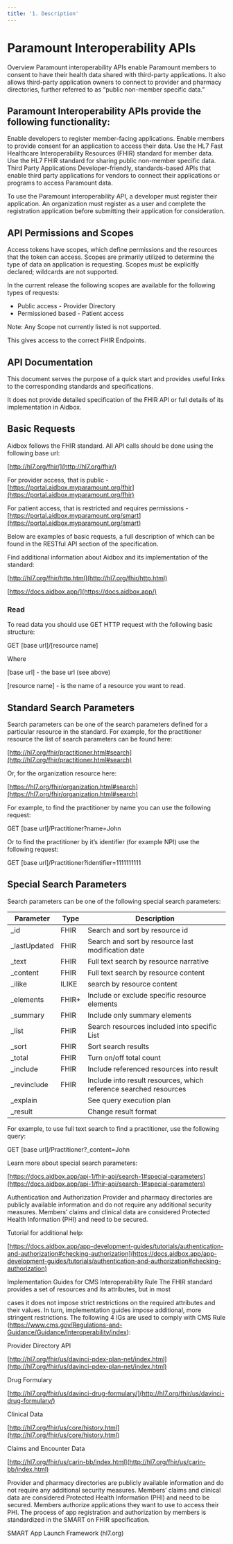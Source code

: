 ```yaml
---
title: '1. Description'
---
```


# Paramount Interoperability APIs
Overview
Paramount interoperability APIs enable Paramount members to consent to have their health data shared with third-party applications. It also allows third-party application owners to connect to provider and pharmacy directories, further referred to as “public non-member specific data.”

## Paramount Interoperability APIs provide the following functionality:

Enable developers to register member-facing applications.
Enable members to provide consent for an application to access their data.
Use the HL7 Fast Healthcare Interoperability Resources (FHIR) standard for member data.
Use the HL7 FHIR standard for sharing public non-member specific data.
Third Party Applications
Developer-friendly, standards-based APIs that enable third party applications for vendors to connect their applications or programs to access Paramount data.

To use the Paramount interoperability API, a developer must register their application. An organization must register as a user and complete the registration application before submitting their application for consideration.


## API Permissions and Scopes
Access tokens have scopes, which define permissions and the resources that the token can access. Scopes are primarily utilized to determine the type of data an application is requesting. Scopes must be explicitly declared; wildcards are not supported.

In the current release the following scopes are available for the following types of requests:

- Public access - Provider Directory
- Permissioned based - Patient access

Note: Any Scope not currently listed is not supported.

This gives access to the correct FHIR Endpoints.

## API Documentation
This document serves the purpose of a quick start and provides useful links to the corresponding standards and specifications.

It does not provide detailed specification of the FHIR API or full details of its implementation in Aidbox.

## Basic Requests
Aidbox follows the FHIR standard. All API calls should be done using the following base url:

[http://hl7.org/fhir/](http://hl7.org/fhir/)

For provider access, that is public - [https://portal.aidbox.myparamount.org/fhir](https://portal.aidbox.myparamount.org/fhir)

For patient access, that is restricted and requires permissions - [https://portal.aidbox.myparamount.org/smart](https://portal.aidbox.myparamount.org/smart)

Below are examples of basic requests, a full description of which can be found in the RESTful API section of the specification.

Find additional information about Aidbox and its implementation of the standard:

[http://hl7.org/fhir/http.html](http://hl7.org/fhir/http.html)

[https://docs.aidbox.app/](https://docs.aidbox.app/)

### Read

To read data you should use GET HTTP request with the following basic structure:

GET [base url]/[resource name]

Where

[base url] - the base url (see above)

[resource name] - is the name of a resource you want to read.



## Standard Search Parameters
Search parameters can be one of the search parameters defined for a particular resource in the standard. For example, for the practitioner resource the list of search parameters can be found here:

[http://hl7.org/fhir/practitioner.html#search](http://hl7.org/fhir/practitioner.html#search)

Or, for the organization resource here:

[https://hl7.org/fhir/organization.html#search](https://hl7.org/fhir/organization.html#search)

For example, to find the practitioner by name you can use the following request:

GET [base url]/Practitioner?name=John

Or to find the practitioner by it’s identifier (for example NPI) use the following request:

GET [base url]/Practitioner?identifier=1111111111

## Special Search Parameters
Search parameters can be one of the following special search parameters:

| Parameter    | Type | Description |
| ------------- | ------------- | ------------- |
| _id          | FHIR  | Search and sort by resource id |
| _lastUpdated | FHIR  | Search and sort by resource last modification date  |
| _text        | FHIR  | Full text search by resource narrative |
| _content     | FHIR  | Full text search by resource content |
| _ilike       | ILIKE | search by resource content |
| _elements    | FHIR+ | Include or exclude specific resource elements |
| _summary     | FHIR  | Include only summary elements |
| _list        | FHIR  | Search resources included into specific List |
| _sort        | FHIR  | Sort search results |
| _total       | FHIR  | Turn on/off total count |
| _include     | FHIR  | Include referenced resources into result |
| _revinclude  | FHIR  | Include into result resources, which reference searched resources |
| _explain     |       | See query execution plan |
| _result      |       | Change result format |


For example, to use full text search to find a practitioner, use the following query:

GET [base url]/Practitioner?_content=John

Learn more about special search parameters:

[https://docs.aidbox.app/api-1/fhir-api/search-1#special-parameters](https://docs.aidbox.app/api-1/fhir-api/search-1#special-parameters)

Authentication and Authorization
Provider and pharmacy directories are publicly available information and do not require any additional security measures. Members’ claims and clinical data are considered Protected Health Information (PHI) and need to be secured.

Tutorial for additional help:

[https://docs.aidbox.app/app-development-guides/tutorials/authentication-and-authorization#checking-authorization](https://docs.aidbox.app/app-development-guides/tutorials/authentication-and-authorization#checking-authorization)

Implementation Guides for CMS Interoperability Rule
The FHIR standard provides a set of resources and its attributes, but in most

cases it does not impose strict restrictions on the required attributes and their values. In turn, implementation guides impose additional, more stringent restrictions. The following 4 IGs are used to comply with CMS Rule (https://www.cms.gov/Regulations-and-Guidance/Guidance/Interoperability/index):

Provider Directory API

[http://hl7.org/fhir/us/davinci-pdex-plan-net/index.html](http://hl7.org/fhir/us/davinci-pdex-plan-net/index.html)

Drug Formulary

[http://hl7.org/fhir/us/davinci-drug-formulary/](http://hl7.org/fhir/us/davinci-drug-formulary/)

Clinical Data

[http://hl7.org/fhir/us/core/history.html](http://hl7.org/fhir/us/core/history.html)

Claims and Encounter Data

[http://hl7.org/fhir/us/carin-bb/index.html](http://hl7.org/fhir/us/carin-bb/index.html)

Provider and pharmacy directories are publicly available information and do not require any additional security measures. Members’ claims and clinical data are considered Protected Health Information (PHI) and need to be secured. Members authorize applications they want to use to access their PHI. The process of app registration and authorization by members is standardized in the SMART on FHIR specification.

SMART App Launch Framework (hl7.org)